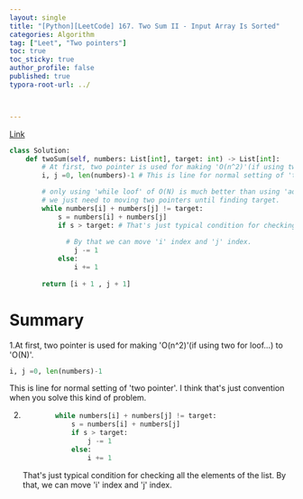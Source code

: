 ```yaml
---
layout: single
title: "[Python][LeetCode] 167. Two Sum II - Input Array Is Sorted"
categories: Algorithm
tag: ["Leet", "Two pointers"]
toc: true
toc_sticky: true
author_profile: false
published: true
typora-root-url: ../



---
```


[Link](https://leetcode.com/problems/two-sum-ii-input-array-is-sorted/description/)

```python
class Solution:
    def twoSum(self, numbers: List[int], target: int) -> List[int]:
        # At first, two pointer is used for making 'O(n^2)'(if using two for loof...) to 'O(N)'
        i, j =0, len(numbers)-1 # This is line for normal setting of 'two pointer'. I think that's just convention when you solve this kind of problem.

        # only using 'while loof' of O(N) is much better than using 'adding conditional statesment in that while loof for checking'
        # we just need to moving two pointers until finding target.
        while numbers[i] + numbers[j] != target:
            s = numbers[i] + numbers[j]        
            if s > target: # That's just typical condition for checking all the elements of the list.
              
              # By that we can move 'i' index and 'j' index.
                j -= 1
            else:
                i += 1 
                
        return [i + 1 , j + 1]
```

# Summary

1.At first, two pointer is used for making 'O(n^2)'(if using two for loof...) to 'O(N)'. 

```python
i, j =0, len(numbers)-1 
```

This is line for normal setting of 'two pointer'. I think that's just convention when you solve this kind of problem.

2.
   ```python
           while numbers[i] + numbers[j] != target:
               s = numbers[i] + numbers[j]        
               if s > target: 
                   j -= 1
               else:
                   i += 1 
   ```

   That's just typical condition for checking all the elements of the list. By that, we can move 'i' index and 'j' index.
